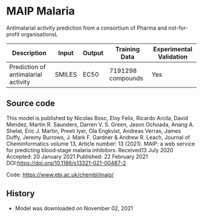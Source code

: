 # MAIP Malaria

Antimalarial activity prediction from a consortium of Pharma and not-for-profit organisationsL

| Description | Input  | Output  | Training Data | Experimental Validation |
| ------- | --- | --- | --- | --- |
| Prediction of antimalarial activity | SMILES | EC50 | 7191298 compounds | Yes |

## Source code
This model is published by Nicolas Bosc, Eloy Felix, Ricardo Arcila, David Mendez, Martin R. Saunders, Darren V. S. Green, Jason Ochoada, Anang A. Shelat, Eric J. Martin, Preeti Iyer, Ola Engkvist, Andreas Verras, James Duffy, Jeremy Burrows, J. Mark F. Gardner & Andrew R. Leach, Journal of Cheminformatics volume 13, Article number: 13 (2021). MAIP: a web service for predicting blood‐stage malaria inhibitors. Received13 July 2020 Accepted: 20 January 2021 Published: 22 February 2021 DOI:https://doi.org/10.1186/s13321-021-00487-2

Code: https://www.ebi.ac.uk/chembl/maip/

## History
- Model was downloaded on November 02, 2021 


